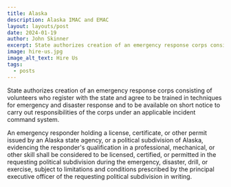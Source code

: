 ```yaml
---
title: Alaska
description: Alaska IMAC and EMAC
layout: layouts/post
date: 2024-01-19
author: John Skinner
excerpt: State authorizes creation of an emergency response corps consisting of volunteers who register with the state and agree to be trained in techniques for emergency and disaster response and to be available on short notice to carry out responsibilities of the corps under an applicable incident command system.
image: hire-us.jpg
image_alt_text: Hire Us
tags:
  - posts
---
```


State authorizes creation of an emergency response corps consisting of volunteers who register with the state and agree to be trained in techniques for emergency and disaster response and to be available on short notice to carry out responsibilities of the corps under an applicable incident command system.

An emergency responder holding a license, certificate, or other permit issued by an Alaska state agency, or a political subdivision of Alaska, evidencing the responder's qualification in a professional, mechanical, or other skill shall be considered to be licensed, certified, or permitted in the requesting political subdivision during the emergency, disaster, drill, or exercise, subject to limitations and conditions prescribed by the principal executive officer of the requesting political subdivision in writing.
